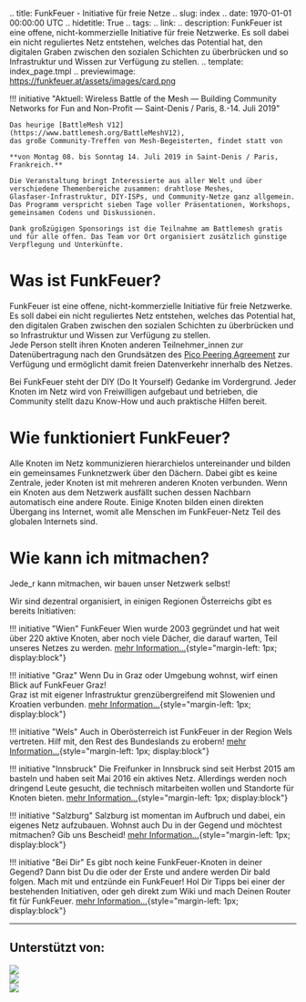 .. title: FunkFeuer - Initiative für freie Netze
.. slug: index
.. date: 1970-01-01 00:00:00 UTC
.. hidetitle: True
.. tags:
.. link:
.. description: FunkFeuer ist eine offene, nicht-kommerzielle Initiative für freie Netzwerke. Es soll dabei ein nicht reguliertes Netz entstehen, welches das Potential  hat, den digitalen Graben zwischen den sozialen Schichten zu überbrücken und so Infrastruktur und Wissen zur Verfügung zu stellen.
.. template: index_page.tmpl
.. previewimage: https://funkfeuer.at/assets/images/card.png

!!! initiative "Aktuell: Wireless Battle of the Mesh &mdash; Building Community Networks for Fun and Non-Profit &mdash; Saint-Denis / Paris, 8.-14. Juli 2019"

    Das heurige [BattleMesh V12](https://www.battlemesh.org/BattleMeshV12),
    das große Community-Treffen von Mesh-Begeisterten, findet statt von

    **von Montag 08. bis Sonntag 14. Juli 2019 in Saint-Denis / Paris, Frankreich.**

    Die Veranstaltung bringt Interessierte aus aller Welt und über
    verschiedene Themenbereiche zusammen: drahtlose Meshes,
    Glasfaser-Infrastruktur, DIY-ISPs, und Community-Netze ganz allgemein.
    Das Programm verspricht sieben Tage voller Präsentationen, Workshops,
    gemeinsamen Codens und Diskussionen.

    Dank großzügigen Sponsorings ist die Teilnahme am Battlemesh gratis
    und für alle offen. Das Team vor Ort organisiert zusätzlich günstige
    Verpflegung und Unterkünfte.


# Was ist FunkFeuer?
FunkFeuer ist eine offene, nicht-kommerzielle Initiative für freie Netzwerke.
Es soll dabei ein nicht reguliertes Netz entstehen, welches das Potential
hat, den digitalen Graben zwischen den sozialen Schichten zu überbrücken und so
Infrastruktur und Wissen zur Verfügung zu stellen.<br/>
Jede Person stellt ihren Knoten anderen Teilnehmer_innen zur
Datenübertragung nach den Grundsätzen des
[Pico Peering Agreement](http://www.picopeer.net/PPA-de.shtml) zur Verfügung
und ermöglicht damit freien Datenverkehr innerhalb des Netzes.

Bei FunkFeuer steht der DIY (Do It Yourself) Gedanke im Vordergrund.
Jeder Knoten im Netz wird von Freiwilligen aufgebaut und betrieben, die
Community stellt dazu Know-How und auch praktische Hilfen bereit.


# Wie funktioniert FunkFeuer?
Alle Knoten im Netz kommunizieren hierarchielos untereinander und bilden ein
gemeinsames Funknetzwerk über den Dächern.
Dabei gibt es keine Zentrale, jeder Knoten ist mit mehreren anderen Knoten
verbunden. Wenn ein Knoten aus dem Netzwerk ausfällt suchen dessen Nachbarn
automatisch eine andere Route.
Einige Knoten bilden einen direkten Übergang ins Internet, womit alle Menschen
im FunkFeuer-Netz Teil des globalen Internets sind.


# Wie kann ich mitmachen?
Jede_r kann mitmachen, wir bauen unser Netzwerk selbst!

Wir sind dezentral organisiert, in einigen Regionen Österreichs gibt es bereits Initiativen:

!!! initiative "Wien"
    FunkFeuer Wien wurde 2003 gegründet und hat weit über 220 aktive
    Knoten, aber noch viele Dächer, die darauf warten, Teil unseres
    Netzes zu werden.
    [mehr Information...](https://wiki.funkfeuer.at/wiki/Regionen/Wien){style="margin-left: 1px; display:block"}

!!! initiative "Graz"
    Wenn Du in Graz oder Umgebung wohnst, wirf einen Blick auf FunkFeuer Graz!<br/>
    Graz ist mit eigener Infrastruktur grenzübergreifend mit Slowenien und
    Kroatien verbunden.
    [mehr Information...](https://graz.funkfeuer.at/){style="margin-left: 1px; display:block"}

!!! initiative "Wels"
    Auch in Oberösterreich ist FunkFeuer in der Region Wels vertreten. Hilf mit,
    den Rest des Bundeslands zu erobern!
    [mehr Information...](http://wels.funkfeuer.at/){style="margin-left: 1px; display:block"}

!!! initiative "Innsbruck"
    Die Freifunker in Innsbruck sind seit Herbst 2015 am basteln und haben seit
    Mai 2016 ein aktives Netz. Allerdings werden noch dringend Leute
    gesucht, die technisch mitarbeiten wollen und Standorte für Knoten bieten.
    [mehr Information...](https://freifunk-innsbruck.at/){style="margin-left: 1px; display:block"}

!!! initiative "Salzburg"
    Salzburg ist momentan im Aufbruch und dabei, ein eigenes Netz aufzubauen.
    Wohnst auch Du in der Gegend und möchtest mitmachen? Gib uns Bescheid!
    [mehr Information...](https://wiki.freifunk.net/Funkfeuer_Salzburg){style="margin-left: 1px; display:block"}

!!! initiative "Bei Dir"
    Es gibt noch keine FunkFeuer-Knoten in deiner Gegend? Dann bist Du die oder
    der Erste und andere werden Dir bald folgen. Mach mit und entzünde ein
    FunkFeuer! Hol Dir Tipps bei einer der bestehenden Initiativen, oder geh direkt
    zum Wiki und mach Deinen Router fit für FunkFeuer.
    [mehr Information...](https://wiki.funkfeuer.at/){style="margin-left: 1px; display:block"}

<hr class="dashed" />
<h2>Unterstützt von:</h2>
<div class="row sponsors">
	<div class="col-md-4">
		<a href="https://nextlayer.at" target="_blank" rel="external nofollow">
			<img class="center-block" src="assets/images/sponsors/nextlayer.png"/>
		</a>
	</div>
	<div class="col-md-4">
		<a href="https://nessus.at" target="_blank" rel="external nofollow">
			<img class="center-block" src="assets/images/sponsors/nessus.png"/>
		</a>
	</div>
	<div class="col-md-4">
		<a href="https://anexia-it.com" target="_blank" rel="external nofollow">
			<img class="center-block" src="assets/images/sponsors/anexia.png"/>
		</a>
	</div>
</div>
